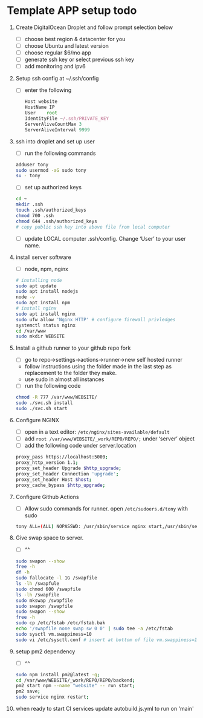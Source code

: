 # Template APP setup todo

1. Create DigitalOcean Droplet and follow prompt selection below
    - [ ]  choose best region & datacenter for you
    - [ ]  choose Ubuntu and latest version
    - [ ]  choose regular $6/mo app
    - [ ]  generate ssh key or select previous ssh key
    - [ ]  add monitoring and ipv6
2. Setup ssh config at ~/.ssh/config
    - [ ]  enter the following
        
        ```jsx
        Host website
        HostName IP
        User    root
        IdentityFile ~/.ssh/PRIVATE_KEY
        ServerAliveCountMax 3
        ServerAliveInterval 9999
        ```
        
3. ssh into droplet and set up user
    - [ ]  run the following commands
    
    ```bash
    adduser tony
    sudo usermod -aG sudo tony
    su - tony
    ```
    
    - [ ]  set up authorized keys
    
    ```bash
    cd ~
    mkdir .ssh
    touch .ssh/authorized_keys
    chmod 700 .ssh
    chmod 644 .ssh/authorized_keys
    # copy public ssh key into above file from local computer
    ```
    
    - [ ]  update LOCAL computer .ssh/config. Change ‘User’ to your user name.
4. install server software
    - [ ]  node, npm, nginx
    
    ```bash
    # installing node
    sudo apt update
    sudo apt install nodejs
    node -v
    sudo apt install npm
    # install nginx
    sudo apt install nginx
    sudo ufw allow 'Nginx HTTP' # configure firewall privledges
    systemctl status nginx
    cd /var/www
    sudo mkdir WEBSITE
    ```
    
5. Install a github runner to your github repo fork
    - [ ]  go to repo→settings→actions→runner→new self hosted runner
    - follow instructions using the folder made in the last step as replacement to the folder they make.
    - use sudo in almost all instances
    - [ ]  run the following code
    
    ```bash
    chmod -R 777 /var/www/WEBSITE/
    sudo ./svc.sh install
    sudo ./svc.sh start
    ```
    
6. Configure NGINX
    - [ ]  open in a text editor: `/etc/nginx/sites-available/default`
    - [ ]  add `root /var/www/WEBSITE/_work/REPO/REPO/;` under ‘server’ object
    - [ ]  add the following code under server.location
    
    ```bash
    proxy_pass https://localhost:5000;
    proxy_http_version 1.1;
    proxy_set_header Upgrade $http_upgrade;
    proxy_set_header Connection 'upgrade';
    proxy_set_header Host $host;
    proxy_cache_bypass $http_upgrade;
    ```
    
7. Configure Github Actions
    - [ ]  Allow sudo commands for runner. open `/etc/sudoers.d/tony` with sudo
    
    ```bash
    tony ALL=(ALL) NOPASSWD: /usr/sbin/service nginx start,/usr/sbin/service nginx stop,/usr/sbin/service neginx restart
    ```
    
8. Give swap space to server.
    - [ ]  ^^
    
    ```bash
    sudo swapon --show
    free -h 
    df -h
    sudo fallocate -l 1G /swapfile
    ls -lh /swapfule
    sudo chmod 600 /swapfile
    ls -lh /swapfile
    sudo mkswap /swapfile
    sudo swapon /swapfile
    sudo swapon --show
    free -h
    sudo cp /etc/fstab /etc/fstab.bak
    echo '/swapfile none swap sw 0 0' | sudo tee -a /etc/fstab
    sudo sysctl vm.swappiness=10
    sudo vi /etc/sysctl.conf # insert at bottom of file vm.swappiness=10
    ```
    
9. setup pm2 dependency
    - [ ]  ^^
    
    ```bash
    sudo npm install pm2@latest -g;
    cd /var/www/WEBSITE/_work/REPO/REPO/backend;
    pm2 start npm --name "website" -- run start;
    pm2 save;
    sudo service nginx restart;
    ```
10. when ready to start CI services update autobuild.js.yml to run on 'main'